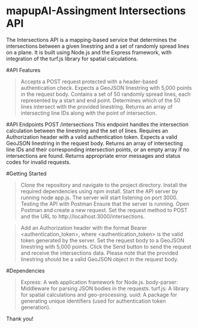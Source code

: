 # mapupAI-Assingment Intersections API
The Intersections API is a mapping-based service that determines the intersections between a given linestring and a set of randomly spread lines on a plane. It is built using Node.js and the Express framework, with integration of the turf.js library for spatial calculations.

#API Features
>Accepts a POST request protected with a header-based authentication check.
>Expects a GeoJSON linestring with 5,000 points in the request body.
>Contains a set of 50 randomly spread lines, each represented by a start and end point.
>Determines which of the 50 lines intersect with the provided linestring.
>Returns an array of intersecting line IDs along with the point of intersection.

#API Endpoints
POST /intersections
This endpoint handles the intersection calculation between the linestring and the set of lines.
Requires an Authorization header with a valid authentication token.
Expects a valid GeoJSON linestring in the request body.
Returns an array of intersecting line IDs and their corresponding intersection points, or an empty array if no intersections are found.
Returns appropriate error messages and status codes for invalid requests.

#Getting Started
>Clone the repository and navigate to the project directory.
>Install the required dependencies using npm install.
>Start the API server by running node app.js.
>The server will start listening on port 3000.
>Testing the API with Postman
>Ensure that the server is running.
>Open Postman and create a new request.
>Set the request method to POST and the URL to http://localhost:3000/intersections.

>Add an Authorization header with the format Bearer <authentication_token>, where <authentication_token> is the valid token generated by the server.
>Set the request body to a GeoJSON linestring with 5,000 points.
>Click the Send button to send the request and receive the intersections data.
>Please note that the provided linestring should be a valid GeoJSON object in the request body.

#Dependencies
>Express: A web application framework for Node.js.
>body-parser: Middleware for parsing JSON bodies in the requests.
>turf.js: A library for spatial calculations and geo-processing.
>uuid: A package for generating unique identifiers (used for authentication token generation).


Thank you!
